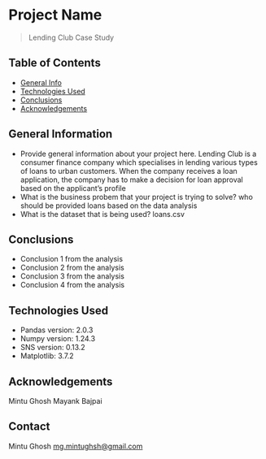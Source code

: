 # Project Name
> Lending Club Case Study


## Table of Contents
* [General Info](#general-information)
* [Technologies Used](#technologies-used)
* [Conclusions](#conclusions)
* [Acknowledgements](#acknowledgements)

<!-- You can include any other section that is pertinent to your problem -->

## General Information
- Provide general information about your project here.
  Lending Club is a consumer finance company which specialises in lending various types of loans to urban customers. When the company receives a loan application, the company has to make a 
  decision for loan approval based on the applicant’s profile
- What is the business probem that your project is trying to solve?
  who should be provided loans based on the data analysis
- What is the dataset that is being used?
  loans.csv

<!-- You don't have to answer all the questions - just the ones relevant to your project. -->

## Conclusions
- Conclusion 1 from the analysis
- Conclusion 2 from the analysis
- Conclusion 3 from the analysis
- Conclusion 4 from the analysis

<!-- You don't have to answer all the questions - just the ones relevant to your project. -->


## Technologies Used
- Pandas version: 2.0.3
- Numpy version: 1.24.3
- SNS version: 0.13.2
- Matplotlib: 3.7.2


## Acknowledgements
Mintu Ghosh
Mayank Bajpai

## Contact
Mintu Ghosh
mg.mintughsh@gmail.com
